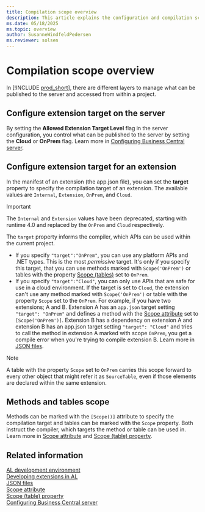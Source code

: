 ```yaml
---
title: Compilation scope overview
description: This article explains the configuration and compilation scope for publishing the extension.
ms.date: 05/18/2025
ms.topic: overview
author: SusanneWindfeldPedersen
ms.reviewer: solsen
---
```


# Compilation scope overview

In [!INCLUDE [prod_short](includes/prod_short.md)], there are different layers to manage what can be published to the server and accessed from within a project.

## Configure extension target on the server

By setting the **Allowed Extension Target Level** flag in the server configuration, you control what can be published to the server by setting the **Cloud** or **OnPrem** flag. Learn more in [Configuring Business Central server](../administration/configure-server-instance.md#Development). 

## Configure extension target for an extension

In the manifest of an extension (the app.json file), you can set the **target** property to specify the compilation target of an extension. The available values are `Internal`, `Extension`, `OnPrem`, and `Cloud`. 

> [!IMPORTANT]  
> The `Internal` and  `Extension` values have been deprecated, starting with runtime 4.0 and replaced by the `OnPrem` and `Cloud` respectively. 

The `target` property informs the compiler, which APIs can be used within the current project. 

- If you specify `"target":"OnPrem"`, you can use any platform APIs and .NET types. This is the most *permissive* target. It's only if you specify this target, that you can use methods marked with `Scope('OnPrem')` or tables with the property [Scope (tables)](properties/devenv-scope-table-property.md) set to `OnPrem`. 
- If you specify `"target":"Cloud"`, you can only use APIs that are safe for use in a cloud environment. If the target is set to `Cloud`, the extension can't use any method marked with `Scope('OnPrem')` or table with the property `Scope` set to the `OnPrem`. For example, if you have two extensions; A and B. Extension A has an `app.json` target setting `"target": "OnPrem"` and defines a method with the [Scope attribute](attributes/devenv-scope-attribute.md) set to `[Scope('OnPrem')]`. Extension B has a dependency on extension A and extension B has an app.json target setting `"target": "Cloud"` and tries to call the method in extension A marked with scope `OnPrem`, you get a compile error when you're trying to compile extension B. Learn more in [JSON files](devenv-json-files.md).

 > [!NOTE]  
 > A table with the property `Scope` set to `OnPrem` carries this scope forward to every other object that might refer it as `SourceTable`, even if those elements are declared within the same extension. <br> 

## Methods and tables scope

Methods can be marked with the `[Scope()]` attribute to specify the compilation target and tables can be marked with the `Scope` property. Both instruct the compiler, which targets the method or table can be used in. Learn more in [Scope attribute](attributes/devenv-scope-attribute.md) and [Scope (table) property](properties/devenv-scope-table-property.md).

## Related information

[AL development environment](devenv-reference-overview.md)  
[Developing extensions in AL](devenv-dev-overview.md)  
[JSON files](devenv-json-files.md)  
[Scope attribute](/dynamics365/business-central/dev-itpro/developer/attributes/devenv-scope-attribute)  
[Scope (table) property](properties/devenv-scope-table-property.md)  
[Configuring Business Central server](../administration/configure-server-instance.md)